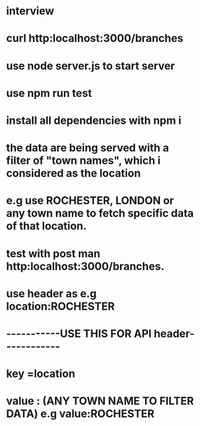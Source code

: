 # interview
#  curl http:localhost:3000/branches
# use node server.js to start server
# use npm run test 
# install  all dependencies with npm i
# the data are being served with a filter of "town names", which i considered as the location
# e.g use ROCHESTER, LONDON or any town name  to fetch specific data of that location. 
# test with post man http:localhost:3000/branches.
# use header as e.g location:ROCHESTER

# -----------USE THIS FOR API header------------
# key =location
# value : (ANY TOWN NAME TO FILTER DATA) e.g value:ROCHESTER